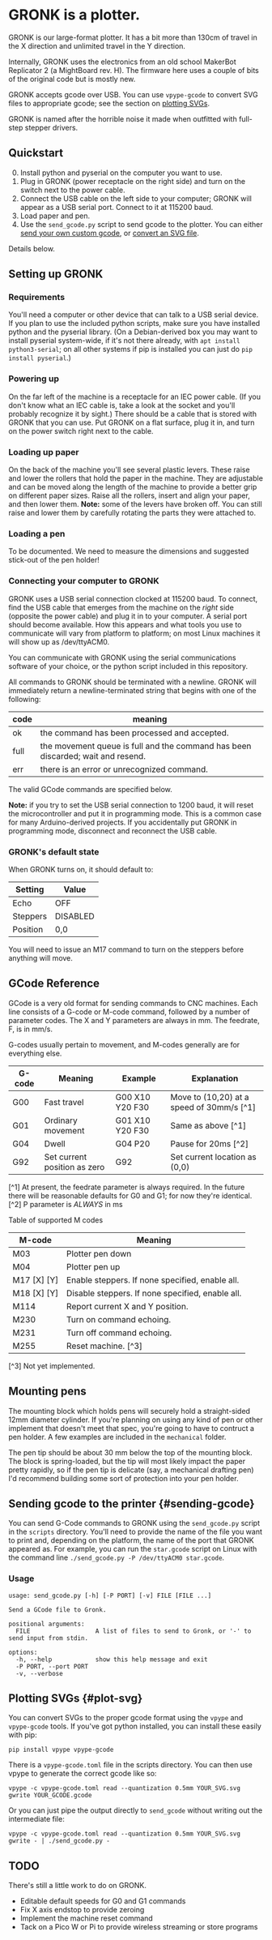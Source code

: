 # GRONK is a plotter.

GRONK is our large-format plotter. It has a bit more than 130cm of
travel in the X direction and unlimited travel in the Y direction.

Internally, GRONK uses the electronics from an old school MakerBot
Replicator 2 (a MightBoard rev. H). The firmware here uses a couple of
bits of the original code but is mostly new.

GRONK accepts gcode over USB. You can use `vpype-gcode` to convert SVG
files to appropriate gcode; see the section on [plotting
SVGs](#plot-svg).


GRONK is named after the horrible noise it made when outfitted with
full-step stepper drivers.

## Quickstart

0. Install python and pyserial on the computer you want to use.
1. Plug in GRONK (power receptacle on the right side) and turn on the
   switch next to the power cable.
2. Connect the USB cable on the left side to your computer; GRONK will
   appear as a USB serial port. Connect to it at 115200 baud.
3. Load paper and pen.
4. Use the `send_gcode.py` script to send gcode to the plotter. You
   can either [send your own custom gcode](#sending-gcode), or
   [convert an SVG file](#plot-svg).
   
Details below.

## Setting up GRONK

### Requirements

You'll need a computer or other device that can talk to a USB serial
device. If you plan to use the included python scripts, make sure you
have installed python and the pyserial library. (On a Debian-derived
box you may want to install pyserial system-wide, if it's not there
already, with `apt install python3-serial`; on all other systems if
pip is installed you can just do `pip install pyserial`.)

### Powering up

On the far left of the machine is a receptacle for an IEC power
cable. (If you don't know what an IEC cable is, take a look at the
socket and you'll probably recognize it by sight.) There should be a
cable that is stored with GRONK that you can use. Put GRONK on a flat
surface, plug it in, and turn on the power switch right next to the
cable.

### Loading up paper

On the back of the machine you'll see several plastic levers. These
raise and lower the rollers that hold the paper in the machine. They
are adjustable and can be moved along the length of the machine to
provide a better grip on different paper sizes. Raise all the rollers,
insert and align your paper, and then lower them. **Note:** some of
the levers have broken off. You can still raise and lower them by
carefully rotating the parts they were attached to.

### Loading a pen

To be documented. We need to measure the dimensions and suggested
stick-out of the pen holder!

### Connecting your computer to GRONK

GRONK uses a USB serial connection clocked at 115200 baud. To connect,
find the USB cable that emerges from the machine on the *right* side
(opposite the power cable) and plug it in to your computer. A serial
port should become available. How this appears and what tools you use
to communicate will vary from platform to platform; on most Linux
machines it will show up as /dev/ttyACM0.

You can communicate with GRONK using the serial communications
software of your choice, or the python script included in this
repository.

All commands to GRONK should be terminated with a newline. GRONK will
immediately return a newline-terminated string that begins with one of
the following:

| code | meaning                                                                         |
|------|---------------------------------------------------------------------------------|
| ok   | the command has been processed and accepted.                                    |
| full | the movement queue is full and the command has been discarded; wait and resend. |
| err  | there is an error or unrecognized command.                                      |

The valid GCode commands are specified below.

**Note:** if you try to set the USB serial connection to 1200 baud, it
will reset the microcontroller and put it in programming mode. This is
a common case for many Arduino-derived projects. If you accidentally
put GRONK in programming mode, disconnect and reconnect the USB cable.

### GRONK's default state

When GRONK turns on, it should default to:

| Setting  | Value    |
|----------|----------|
| Echo     | OFF      |
| Steppers | DISABLED |
| Position | 0,0      |

You will need to issue an M17 command to turn on the steppers before
anything will move.

## GCode Reference

GCode is a very old format for sending commands to CNC machines. Each
line consists of a G-code or M-code command, followed by a number of
parameter codes. The X and Y parameters are always in mm. The
feedrate, F, is in mm/s.

G-codes usually pertain to movement, and M-codes generally are for
everything else.

| G-code | Meaning                      | Example         | Explanation                               |
|--------|------------------------------|-----------------|-------------------------------------------|
| G00    | Fast travel                  | G00 X10 Y20 F30 | Move to (10,20) at a speed of 30mm/s [^1] |
| G01    | Ordinary movement            | G01 X10 Y20 F30 | Same as above [^1]                        |
| G04    | Dwell                        | G04 P20         | Pause for 20ms [^2]                       |
| G92    | Set current position as zero | G92             | Set current location as (0,0)             |


[^1] At present, the feedrate parameter is always required. In the
future there will be reasonable defaults for G0 and G1; for now
they're identical.
[^2] P parameter is *ALWAYS* in ms

Table of supported M codes

| M-code      | Meaning                                          |
|-------------|--------------------------------------------------|
| M03         | Plotter pen down                                 |
| M04         | Plotter pen up                                   |
| M17 [X] [Y] | Enable steppers. If none specified, enable all.  |
| M18 [X] [Y] | Disable steppers. If none specified, enable all. |
| M114        | Report current X and Y position.                 |
| M230        | Turn on command echoing.                         |
| M231        | Turn off command echoing.                        |
| M255        | Reset machine. [^3]                              |

[^3] Not yet implemented.

## Mounting pens

The mounting block which holds pens will securely hold a
straight-sided 12mm diameter cylinder. If you're planning on using any
kind of pen or other implement that doesn't meet that spec, you're
going to have to contruct a pen holder. A few examples are included in
the `mechanical` folder.

The pen tip should be about 30 mm below the top of the mounting
block. The block is spring-loaded, but the tip will most likely impact
the paper pretty rapidly, so if the pen tip is delicate (say, a
mechanical drafting pen) I'd recommend building some sort of
protection into your pen holder.


## Sending gcode to the printer {#sending-gcode}

You can send G-Code commands to GRONK using the `send_gcode.py` script
in the `scripts` directory. You'll need to provide the name of the
file you want to print and, depending on the platform, the name of the
port that GRONK appeared as. For example, you can run the `star.gcode` 
script on Linux with the command line `./send_gcode.py -P /dev/ttyACM0
star.gcode`.

### Usage
```
usage: send_gcode.py [-h] [-P PORT] [-v] FILE [FILE ...]

Send a GCode file to Gronk.

positional arguments:
  FILE                  A list of files to send to Gronk, or '-' to send input from stdin.

options:
  -h, --help            show this help message and exit
  -P PORT, --port PORT
  -v, --verbose
```

## Plotting SVGs {#plot-svg}

You can convert SVGs to the proper gcode format using the `vpype` and
`vpype-gcode` tools. If you've got python installed, you can install
these easily with pip:
```
pip install vpype vpype-gcode
```

There is a `vpype-gcode.toml` file in the scripts directory. You can
then use vpype to generate the correct gcode like so:

```
vpype -c vpype-gcode.toml read --quantization 0.5mm YOUR_SVG.svg gwrite YOUR_GCODE.gcode
```

Or you can just pipe the output directly to `send_gcode` without
writing out the intermediate file:

```
vpype -c vpype-gcode.toml read --quantization 0.5mm YOUR_SVG.svg gwrite - | ./send_gcode.py -
```

## TODO

There's still a little work to do on GRONK.
* Editable default speeds for G0 and G1 commands
* Fix X axis endstop to provide zeroing
* Implement the machine reset command
* Tack on a Pico W or Pi to provide wireless streaming or store programs
